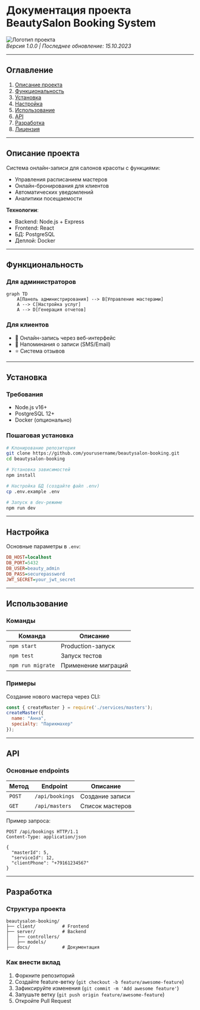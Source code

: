 # Документация проекта BeautySalon Booking System

![Логотип проекта](https://via.placeholder.com/150x50?text=BeautySalon)  
*Версия 1.0.0 | Последнее обновление: 15.10.2023*

---

## Оглавление
1. [Описание проекта](#описание-проекта)
2. [Функциональность](#функциональность)
3. [Установка](#установка)
4. [Настройка](#настройка)
5. [Использование](#использование)
6. [API](#api)
7. [Разработка](#разработка)
8. [Лицензия](#лицензия)

---

## Описание проекта
Система онлайн-записи для салонов красоты с функциями:
- Управления расписанием мастеров
- Онлайн-бронирования для клиентов
- Автоматических уведомлений
- Аналитики посещаемости

**Технологии**:
- Backend: Node.js + Express
- Frontend: React
- БД: PostgreSQL
- Деплой: Docker

---

## Функциональность
### Для администраторов
```mermaid
graph TD
    A[Панель администрирования] --> B[Управление мастерами]
    A --> C[Настройка услуг]
    A --> D[Генерация отчетов]
```

### Для клиентов
- 📅 Онлайн-запись через веб-интерфейс
- 🔔 Напоминания о записи (SMS/Email)
- ⭐ Система отзывов

---

## Установка
### Требования
- Node.js v16+
- PostgreSQL 12+
- Docker (опционально)

### Пошаговая установка
```bash
# Клонирование репозитория
git clone https://github.com/yourusername/beautysalon-booking.git
cd beautysalon-booking

# Установка зависимостей
npm install

# Настройка БД (создайте файл .env)
cp .env.example .env

# Запуск в dev-режиме
npm run dev
```

---

## Настройка
Основные параметры в `.env`:
```ini
DB_HOST=localhost
DB_PORT=5432
DB_USER=beauty_admin
DB_PASS=securepassword
JWT_SECRET=your_jwt_secret
```

---

## Использование
### Команды
| Команда | Описание |
|---------|----------|
| `npm start` | Production-запуск |
| `npm test` | Запуск тестов |
| `npm run migrate` | Применение миграций |

### Примеры
Создание нового мастера через CLI:
```javascript
const { createMaster } = require('./services/masters');
createMaster({
  name: "Анна",
  specialty: "Парикмахер"
});
```

---

## API
### Основные endpoints
| Метод | Endpoint | Описание |
|-------|----------|----------|
| `POST` | `/api/bookings` | Создание записи |
| `GET` | `/api/masters` | Список мастеров |

Пример запроса:
```http
POST /api/bookings HTTP/1.1
Content-Type: application/json

{
  "masterId": 5,
  "serviceId": 12,
  "clientPhone": "+79161234567"
}
```

---

## Разработка
### Структура проекта
```
beautysalon-booking/
├── client/          # Frontend
├── server/          # Backend
│   ├── controllers/
│   ├── models/
├── docs/            # Документация
```

### Как внести вклад
1. Форкните репозиторий
2. Создайте feature-ветку (`git checkout -b feature/awesome-feature`)
3. Зафиксируйте изменения (`git commit -m 'Add awesome feature'`)
4. Запушьте ветку (`git push origin feature/awesome-feature`)
5. Откройте Pull Request
